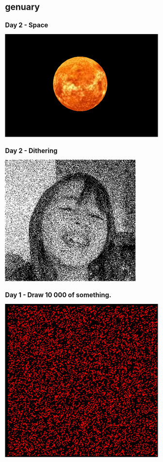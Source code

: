 # genuary

## Day 2 - Space
![Day 3](https://github.com/Spacejoker/genuary/blob/main/screendumps/day3.gif)

## Day 2 - Dithering
![Day 2](https://github.com/Spacejoker/genuary/blob/main/screendumps/02_dithering.png)

## Day 1 - Draw 10 000 of something.
![Day 1](https://github.com/Spacejoker/genuary/blob/main/screendumps/01.png)
